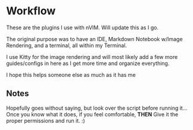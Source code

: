 # Workflow

These are the plugins I use with nVIM.  Will update this as I go.

The original purpose was to have an IDE, Markdown Notebook w/Image Rendering, and a terminal, all within my Terminal.

I use Kitty for the image rendering and will most likely add a few more guides/configs in here as I get more time and organize everything.

I hope this helps someone else as much as it has me

## Notes
Hopefully goes without saying, but look over the script before running it...  Once you know what it does, if you feel comfortable, **THEN** Give it the proper permissions and run it. :)
